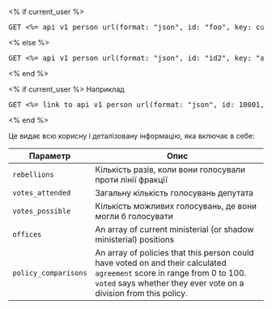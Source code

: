 <% if current_user %>
<pre>GET <%= api_v1_person_url(format: "json", id: "foo", key: current_user.api_key).gsub("foo", "[id]") %></pre>
<% else %>
<pre>GET <%= api_v1_person_url(format: "json", id: "id2", key: "api_key2").gsub("id2", "[id]").gsub("api_key2", "[api_key]") %></pre>
<% end %>

<% if current_user %>
Наприклад

<pre>GET <%= link_to api_v1_person_url(format: "json", id: 10001, key: current_user.api_key), api_v1_person_url(format: "json", id: 10001, key: current_user.api_key) %></pre>
<% end %>

Це видає всю корисну і деталізовану інформацію, яка включає в себе:

Параметр             | Опис
-------------------- | -----------------------------------------------------------
`rebellions`         | Кількість разів, коли вони голосували проти лінії фракції
`votes_attended`     | Загальну кількість голосувань депутата
`votes_possible`     | Кількість можливих голосувань, де вони могли б голосувати
`offices`            | An array of current ministerial (or shadow ministerial) positions
`policy_comparisons` | An array of policies that this person could have voted on and their calculated `agreement` score in range from 0 to 100. `voted` says whether they ever vote on a division from this policy.
